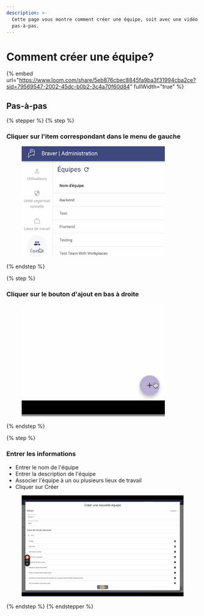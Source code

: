 ```yaml
---
description: >-
  Cette page vous montre comment créer une équipe, soit avec une vidéo ou un
  pas-à-pas.
---
```


# Comment créer une équipe?

{% embed url="https://www.loom.com/share/5eb876cbec8845fa9ba3f31994cba2ce?sid=79569547-2002-45dc-b0b2-3c4a70f60d84" fullWidth="true" %}

## Pas-à-pas

{% stepper %}
{% step %}
### Cliquer sur l'item correspondant dans le menu de gauche

<div align="left"><figure><img src="../../.gitbook/assets/CleanShot 2025-01-02 at 21.25.13@2x.png" alt="" width="375"><figcaption></figcaption></figure></div>
{% endstep %}

{% step %}
### Cliquer sur le bouton d'ajout en bas à droite

<div align="left"><figure><img src="../../.gitbook/assets/CleanShot 2025-01-02 at 21.05.23@2x (1).png" alt="" width="375"><figcaption></figcaption></figure></div>
{% endstep %}

{% step %}
### Entrer les informations

* Entrer le nom de l'équipe
* Entrer la description de l'équipe
* Associer l'équipe à un ou plusieurs lieux de travail
* Cliquer sur Créer

<div align="left"><figure><img src="../../.gitbook/assets/CleanShot 2025-01-02 at 21.28.52@2x.png" alt="" width="563"><figcaption></figcaption></figure></div>
{% endstep %}
{% endstepper %}
